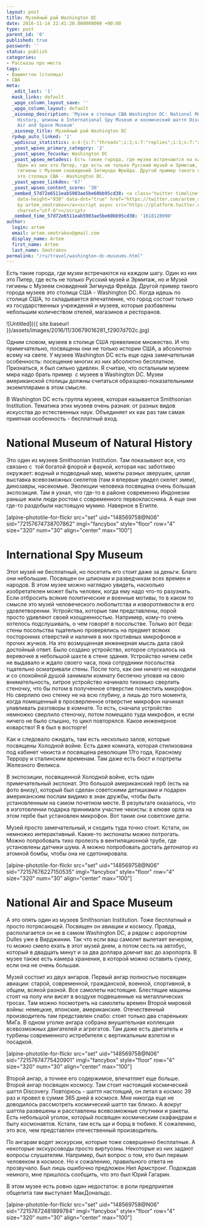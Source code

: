 ```yaml
---
layout: post
title: Музейный рай Washington DC
date: 2016-11-14 22:41:20.000000000 +00:00
type: post
parent_id: '0'
published: true
password: ''
status: publish
categories:
- Рассказы про места
tags:
- Вашингтон (столица)
- США
meta:
  _edit_last: '1'
  mask_links: default
  _wpgo_column_layout_save: ''
  _wpgo_column_layout: default
  _aioseop_description: 'Музеи в столице США Washington DC: National Museum of Natural
    History, шпионы в International Spy Museum и космический шаттл Discovery в National
    Air and Space Museum'
  _aioseop_title: Музейный рай Washington DC
  rp4wp_auto_linked: '1'
  _wpdiscuz_statistics: a:4:{s:7:"threads";i:1;s:7:"replies";i:1;s:7:"authors";i:2;s:14:"recent_authors";a:2:{i:0;O:8:"stdClass":3:{s:20:"comment_author_email";s:25:"artem.smotrakov@gmail.com";s:14:"comment_author";s:5:"artem";s:7:"user_id";s:1:"1";}i:1;O:8:"stdClass":3:{s:20:"comment_author_email";s:21:"m_savitskaya_@mail.ru";s:14:"comment_author";s:12:"Марина";s:7:"user_id";s:1:"0";}}}
  _yoast_wpseo_primary_category: '2'
  _yoast_wpseo_focuskw: Washington DC
  _yoast_wpseo_metadesc: Есть такие города, где музеи встречаются на каждом шагу.
    Один из них это Питер, где есть не только Русский музей и Эрмитаж, но и Музей
    гигиены с Музеем сновидений Зигмунда Фрейда. Другой пример такого города музеев
    это столица США - Washington DC.
  _yoast_wpseo_linkdex: '67'
  _yoast_wpseo_content_score: '30'
  _oembed_57d72e6511eab5903ae5be60bb95cd38: <a class="twitter-timeline" data-width="625"
    data-height="938" data-dnt="true" href="https://twitter.com/artem_smotrakov?ref_src=twsrc%5Etfw">Tweets
    by artem_smotrakov</a><script async src="https://platform.twitter.com/widgets.js"
    charset="utf-8"></script>
  _oembed_time_57d72e6511eab5903ae5be60bb95cd38: '1618128990'
author:
  login: artem
  email: artem.smotrakov@gmail.com
  display_name: Artem
  first_name: Artem
  last_name: Smotrakov
permalink: "/ru/travel/washington-dc-museums.html"
---
```

Есть такие города, где музеи встречаются на каждом шагу. Один из них это Питер, где есть не только Русский музей и Эрмитаж, но и Музей гигиены с Музеем сновидений Зигмунда Фрейда. Другой пример такого города музеев это столица США - Washington DC. Когда идешь по столице США, то складывается впечатление, что город состоит только из государственных учреждений и музеев, которые разбавлены небольшим количеством отелей, магазинов и ресторанов.

![Untitled]({{ site.baseurl }}/assets/images/2016/11/30679016281_f2907d702c.jpg)

<!--more-->

Одним словом, музеев в столице США превеликое множество. И что примечательно, посвящены они не только истории США, а абсолютно всему на свете. У музеев&nbsp;Washington DC есть еще одна замечательная особенность: посещение многих из них абсолютно бесплатное. Признаться, я был сильно удивлен. Я считаю, что остальным музеем мира надо брать пример &nbsp;с музеев в Washington DC. Музеи американской столицы должны считаться образцово-показательными экземплярами в этом смысле.

В Washington DC есть группа музеев, которая называется Smithsonian Institution. Тематика этих музеев очень разная: от разных видов искусства до естественных наук. Объединяет их как раз там самая приятная особенность - бесплатный вход.

# National Museum of Natural History

Это один из музеев&nbsp;Smithsonian Institution. Там показывают все, что связано с &nbsp;той богатой флорой и фауной, которая нас заботливо окружает: водный и подводный мир, макеты разных зверушек, целая выставка всевозможных скелетов (там я впервые увидел скелет змеи), динозавры, насекомые. Эволюции человека посвящена очень большая экспозиция. Там я узнал, что где-то в районе современно Индонезии раньше жили люди ростом с современного первоклассника. А еще они где-то раздобыли настоящую мумию. Наверное в Египте.

[alpine-phototile-for-flickr src="set" uid="148569758@N06" sid="72157674738707862" imgl="fancybox" style="floor" row="4" size="320" num="30" align="center" max="100"]

# International Spy Museum

Этот музей не бесплатный, но посетить его стоит даже за деньги. Благо они небольшие. Посвящен он шпионам и разведчикам всех времен и народов. В этом музее можно наглядно увидеть, насколько изобретателен может быть человек, когда ему надо что-то разузнать. Если отбросить всякие политические и военные мотивы, то в каком то смысле это музей человеческого любопытства и изворотливости в его удовлетворении. Устройства, которые там представлены, порой просто&nbsp;удивляют своей изощренностью. Например, кому-то очень хотелось подслушивать, о чем говорят в посольстве. Только вот беда: стены посольства тщательно проверялись на предмет всяких посторонних отверстий и наличия в них противных микрофонов и прочих жучков. На это возмущенная&nbsp;инженерная мысль дала свой достойный ответ. Было создано устройство, которое спускалось на веревочке в небольшой шахте в стене здания. Устройство ничем себя не выдавало и ждало своего часа, пока сотрудники посольства тщательно осматривали стены. После того, как они ничего не находили и со спокойной душой занимали комнату беспечно уповая на свою внимательность, хитрое устройство начинало тихонько сверлить стеночку, что бы потом в полученное отверстие поместить микрофон. Но сверлило оно стенку не на всю глубину, а лишь до того момента, когда помещенный в просверленное отверстие микрофон начинал улавливать разговоры в комнате. То есть, сначала устройство немножко сверлило стеночку, потом помещало туда микрофон, и если ничего не было слышно, то цикл повторялся. Какое инженерное коварство! Я в был в восторге!

Как и следовало ожидать, там есть несколько залов, которые посвящены Холодной войне. Есть даже комната, которая стилизована под кабинет чекиста и посвящена революции 17го года, Красному Террору и сталинским временам. Там даже есть бюст и портреты Железного Феликса.

В экспозиции, посвященной Холодной войне, есть один примечательный экспонат. Это большой американский герб (есть на фото внизу), который был сделан советскими детишками и подарен американским послам видимо в знак дружбы, чтобы быть установленным на самом почетном месте. В результате оказалось, что в изготовлении подарка принимали участие чекисты: в клюве орла на этом гербе был установлен микрофон. Вот такие они советские дети.

Музей просто замечательный, и сходить туда точно стоит. Кстати, он немножко интерактивный. Какие-то экспонаты можно потрогать. Можно попробовать тихо пролезть в вентиляционной трубе, где установлены датчики шума. А можно попробовать достать детонатор из атомной бомбы, чтобы она не сдетонировала.

[alpine-phototile-for-flickr src="set" uid="148569758@N06" sid="72157676227150535" imgl="fancybox" style="floor" row="4" size="320" num="30" align="center" max="100"]

# National Air and Space Museum

А это опять один из музеев&nbsp;Smithsonian Institution. Тоже бесплатный и просто потрясающей. Посвящен он авиации и космосу. Правда, располагается он не в самом Washington DC, а рядом с аэропортом Dulles уже в Вирджинии. Так что если ваш самолет вылетает вечером, то можно смело ехать в этот музей днем, а потом сесть на автобус, который в двадцать минут и за два доллара домчит вас до аэропорта. В музее также есть камера хранения, в которой можно оставить сумку, если она не очень большая.

Музей состоит из двух ангаров. Первый ангар полностью посвящен авиации: старой, современной, гражданской, военной, спортивной, в общем, всякой разной. Все самолеты настоящие. Блестящие машины стоят на полу или висят в воздухе подвешенные на металлических тросах. Там можно посмотреть на самолеты времен Второй мировой войны: немецкие, японские, американские. Отечественный производитель там представлен слабо: стоят только два стареньких МиГа. В одном уголке ангара собрана внушительная коллекция всевозможных двигателей и агрегатов. Там даже есть двигатель и турбины современного истребителя с вертикальным взлетом и посадкой.

[alpine-phototile-for-flickr src="set" uid="148569758@N06" sid="72157674775420901" imgl="fancybox" style="floor" row="4" size="320" num="30" align="center" max="100"]

Второй ангар, а точнее его содержимое, впечатляет еще больше. Второй ангар посвящен космосу. Там стоит настоящий космический шаттл Discovery. Повторюсь - шаттл настоящий, он летал в космос 39 раз и провел в сумме 365 дней в космосе. Мне никогда еще не доводилось рассмотреть космический шаттл так близко. А вокруг шаттла развешены и расставлены всевозможные спутники и ракеты. Есть небольшой уголок, который посвящен космическим скафандрам и быту космонавтов. Кстати, там есть щи и борщ в тюбике. К сожалению, это все, чем представлен отечественный производитель.

По ангарам водят экскурсии, которые тоже совершенно бесплатные. А некоторые экскурсоводы просто виртуозны. Некоторые из них задают вопросы слушателям. Например, был вопрос о том, кто был первым человеком в космосе. Но к сожалению, правильного ответа не прозвучало. Был лишь ошибочно предложен Нил Армстронг. Подождав немного, мне пришлось сообщить, что это был Юрий Гагарин.

В этом музее есть ровно один недостаток: в роли предприятия общепита там выступает МакДональдс.

[alpine-phototile-for-flickr src="set" uid="148569758@N06" sid="72157672481899784" imgl="fancybox" style="floor" row="4" size="320" num="30" align="center" max="100"]

